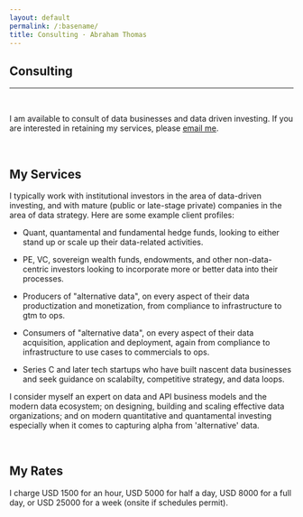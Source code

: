 ```yaml
---
layout: default
permalink: /:basename/
title: Consulting · Abraham Thomas
---
```


## Consulting

----

<br/>


I am available to consult of data businesses and data driven investing.  If you are interested in retaining my services, please [email me](mailto:at@abrahamthomas.info).

<br/>

## My Services

I typically work with institutional investors in the area of data-driven investing, and with mature (public or late-stage private) companies in the area of data strategy.  Here are some example client profiles:

- Quant, quantamental and fundamental hedge funds, looking to either stand up or scale up their data-related activities.

- PE, VC, sovereign wealth funds, endowments, and other non-data-centric investors looking to incorporate more or better data into their processes.

- Producers of "alternative data", on every aspect of their data productization and monetization, from compliance to infrastructure to gtm to ops.

- Consumers of "alternative data", on every aspect of their data acquisition, application and deployment, again from compliance to infrastructure to use cases to commercials to ops.

- Series C and later tech startups who have built nascent data businesses and seek guidance on scalabilty, competitive strategy, and data loops.

I consider myself an expert on data and API business models and the modern data ecosystem; on designing, building and scaling effective data organizations; and on modern quantitative and quantamental investing especially when it comes to capturing alpha from 'alternative' data.

<br/>

## My Rates

I charge USD 1500 for an hour, USD 5000 for half a day, USD 8000 for a full day, or USD 25000 for a week (onsite if schedules permit).  

